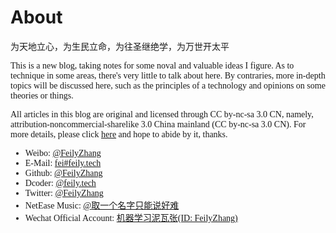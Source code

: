 # About

<p style="font-family:Kaiti, font-weight:bold">为天地立心，为生民立命，为往圣继绝学，为万世开太平</p>

<p style="font-family:Consolas">This is a new blog, taking notes for some noval and valuable ideas I figure. As to technique in some areas, there's very little to talk about here. By contraries, more in-depth topics will be discussed here, such as the principles of a technology and opinions on some theories or things.</P>

<p style="font-family:Consolas">All articles in this blog are original and licensed through CC by-nc-sa 3.0 CN, namely, attribution-noncommercial-sharelike 3.0 China mainland (CC by-nc-sa 3.0 CN). For more details, please click <a href="https://creativecommons.org/licenses/by-nc-sa/3.0/cn/deed.en">here</a> and hope to abide by it, thanks. </P>

<ul style="font-family:Consolas">
<li>Weibo: <a href="https://weibo.com/FeilyZhang" target="_blank">@FeilyZhang</a></li>
<li>E-Mail: <a href="mailto:fei@feily.tech" target="_blank">fei#feily.tech</a></li>
<li>Github: <a href="https://github.com/FeilyZhang" target="_blank">@FeilyZhang</a></li>
<li>Dcoder: <a href="https://code.dcoder.tech/profile/feily.tech" target="_blank">@feily.tech</a></li>
<li>Twitter: <a href="https://twitter.com/FeilyZhang" target="_blank">@FeilyZhang</a></li>
<li>NetEase Music: <a href="https://music.163.com/#/user/home?id=424858919" target="_blank">@<span style="font-family:kaiti">取一个名字只能说好难</span></a></li>
<li>Wechat Official Account: <a href="https://feily.tech/images/wechat-official-account.png" target="_blank"><span style="font-family:kaiti">机器学习泥瓦张</span>(ID: FeilyZhang)</a></li>
</ul>
